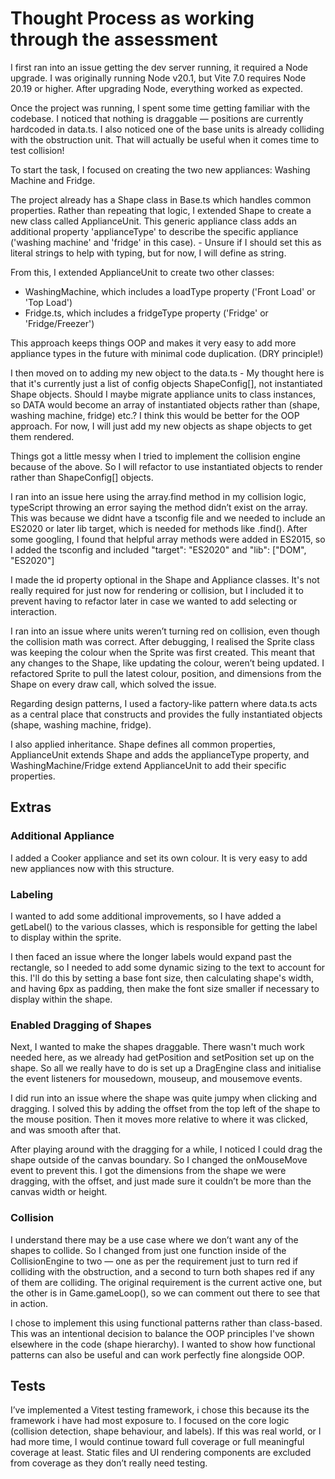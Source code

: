 # Thought Process as working through the assessment

I first ran into an issue getting the dev server running, it required a Node upgrade. I was originally running Node v20.1, but Vite 7.0 requires Node 20.19 or higher. After upgrading Node, everything worked as expected.

Once the project was running, I spent some time getting familiar with the codebase. I noticed that nothing is draggable — positions are currently hardcoded in data.ts. I also noticed one of the base units is already colliding with the obstruction unit. That will actually be useful when it comes time to test collision!

To start the task, I focused on creating the two new appliances: Washing Machine and Fridge.

The project already has a Shape class in Base.ts which handles common properties. Rather than repeating that logic, I extended Shape to create a new class called ApplianceUnit. This generic appliance class adds an additional property 'applianceType' to describe the specific appliance ('washing machine' and 'fridge' in this case). - Unsure if I should set this as literal strings to help with typing, but for now, I will define as string.

From this, I extended ApplianceUnit to create two other classes:

- WashingMachine, which includes a loadType property ('Front Load' or 'Top Load')
- Fridge.ts, which includes a fridgeType property ('Fridge' or 'Fridge/Freezer')

This approach keeps things OOP and makes it very easy to add more appliance types in the future with minimal code duplication. (DRY principle!)

I then moved on to adding my new object to the data.ts - My thought here is that it's currently just a list of config objects ShapeConfig[], not instantiated Shape objects. Should I maybe migrate appliance units to class instances, so DATA would become an array of instantiated objects rather than (shape, washing machine, fridge) etc.? I think this would be better for the OOP approach. For now, I will just add my new objects as shape objects to get them rendered.

Things got a little messy when I tried to implement the collision engine because of the above. So I will refactor to use instantiated objects to render rather than ShapeConfig[] objects.

I ran into an issue here using the array.find method in my collision logic, typeScript throwing an error saying the method didn’t exist on the array. This was because we didnt have a tsconfig file and we needed to include an ES2020 or later lib target, which is needed for methods like .find(). After some googling, I found that helpful array methods were added in ES2015, so I added the tsconfig and included "target": "ES2020" and "lib": ["DOM", "ES2020"]

I made the id property optional in the Shape and Appliance classes. It's not really required for just now for rendering or collision, but I included it to prevent having to refactor later in case we wanted to add selecting or interaction.

I ran into an issue where units weren’t turning red on collision, even though the collision math was correct. After debugging, I realised the Sprite class was keeping the colour when the Sprite was first created. This meant that any changes to the Shape, like updating the colour, weren’t being updated. I refactored Sprite to pull the latest colour, position, and dimensions from the Shape on every draw call, which solved the issue.

Regarding design patterns, I used a factory-like pattern where data.ts acts as a central place that constructs and provides the fully instantiated objects (shape, washing machine, fridge).

I also applied inheritance. Shape defines all common properties, ApplianceUnit extends Shape and adds the applianceType property, and WashingMachine/Fridge extend ApplianceUnit to add their specific properties.

## Extras

### Additional Appliance
I added a Cooker appliance and set its own colour. It is very easy to add new appliances now with this structure.

### Labeling
I wanted to add some additional improvements, so I have added a getLabel() to the various classes, which is responsible for getting the label to display within the sprite.

I then faced an issue where the longer labels would expand past the rectangle, so I needed to add some dynamic sizing to the text to account for this. I'll do this by setting a base font size, then calculating shape's width, and having 6px as padding, then make the font size smaller if necessary to display within the shape.

### Enabled Dragging of Shapes
Next, I wanted to make the shapes draggable. There wasn't much work needed here, as we already had getPosition and setPosition set up on the shape. So all we really have to do is set up a DragEngine class and initialise the event listeners for mousedown, mouseup, and mousemove events.

I did run into an issue where the shape was quite jumpy when clicking and dragging. I solved this by adding the offset from the top left of the shape to the mouse position. Then it moves more relative to where it was clicked, and was smooth after that.

After playing around with the dragging for a while, I noticed I could drag the shape outside of the canvas boundary. So I changed the onMouseMove event to prevent this. I got the dimensions from the shape we were dragging, with the offset, and just made sure it couldn’t be more than the canvas width or height.

### Collision
I understand there may be a use case where we don’t want any of the shapes to collide. So I changed from just one function inside of the CollisionEngine to two — one as per the requirement just to turn red if colliding with the obstruction, and a second to turn both shapes red if any of them are colliding. The original requirement is the current active one, but the other is in Game.gameLoop(), so we can comment out there to see that in action.

I chose to implement this using functional patterns rather than class-based. This was an intentional decision to balance the OOP principles I've shown elsewhere in the code (shape hierarchy). I wanted to show how functional patterns can also be useful and can work perfectly fine alongside OOP.

## Tests
I’ve implemented a Vitest testing framework, i chose this because its the framework i have had most exposure to. I focused on the core logic (collision detection, shape behaviour, and labels). If this was real world, or I had more time, I would continue toward full coverage or full meaningful coverage at least. Static files and UI rendering components are excluded from coverage as they don’t really need testing.
